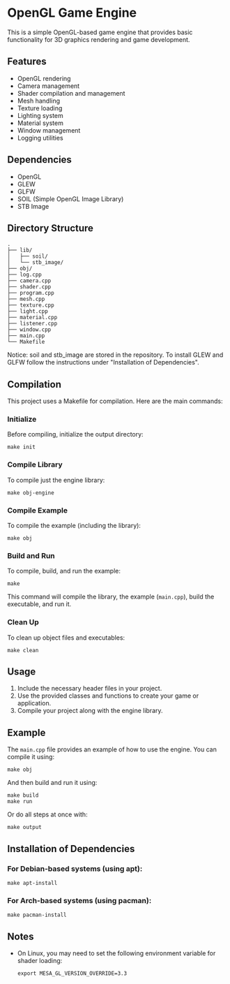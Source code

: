 # OpenGL Game Engine

This is a simple OpenGL-based game engine that provides basic functionality for 3D graphics rendering and game development.

## Features

- OpenGL rendering
- Camera management
- Shader compilation and management
- Mesh handling
- Texture loading
- Lighting system
- Material system
- Window management
- Logging utilities

## Dependencies

- OpenGL
- GLEW
- GLFW
- SOIL (Simple OpenGL Image Library)
- STB Image

## Directory Structure

```
.
├── lib/
│   ├── soil/
│   └── stb_image/
├── obj/
├── log.cpp
├── camera.cpp
├── shader.cpp
├── program.cpp
├── mesh.cpp
├── texture.cpp
├── light.cpp
├── material.cpp
├── listener.cpp
├── window.cpp
├── main.cpp
└── Makefile
```

Notice: soil and stb_image are stored in the repository. To install GLEW and GLFW follow the instructions under "Installation of Dependencies".

## Compilation

This project uses a Makefile for compilation. Here are the main commands:

### Initialize

Before compiling, initialize the output directory:

```
make init
```

### Compile Library

To compile just the engine library:

```
make obj-engine
```

### Compile Example

To compile the example (including the library):

```
make obj
```

### Build and Run

To compile, build, and run the example:

```
make
```

This command will compile the library, the example (`main.cpp`), build the executable, and run it.

### Clean Up

To clean up object files and executables:

```
make clean
```

## Usage

1. Include the necessary header files in your project.
2. Use the provided classes and functions to create your game or application.
3. Compile your project along with the engine library.

## Example

The `main.cpp` file provides an example of how to use the engine. You can compile it using:

```
make obj
```

And then build and run it using:

```
make build
make run
```

Or do all steps at once with:

```
make output
```

## Installation of Dependencies

### For Debian-based systems (using apt):

```
make apt-install
```

### For Arch-based systems (using pacman):

```
make pacman-install
```

## Notes

- On Linux, you may need to set the following environment variable for shader loading:
  ```
  export MESA_GL_VERSION_OVERRIDE=3.3
  ```
